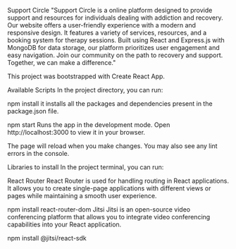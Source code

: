 Support Circle
"Support Circle is a online platform designed to provide support and resources for individuals dealing with addiction and recovery. Our website offers a user-friendly experience with a modern and responsive design. It features a variety of services, resources, and a booking system for therapy sessions. Built using React and Express.js with MongoDB for data storage, our platform prioritizes user engagement and easy navigation. Join our community on the path to recovery and support. Together, we can make a difference."

This project was bootstrapped with Create React App.

Available Scripts
In the project directory, you can run:

npm install
it installs all the packages and dependencies present in the package.json file.

npm start
Runs the app in the development mode.
Open http://localhost:3000 to view it in your browser.

The page will reload when you make changes.
You may also see any lint errors in the console.

Libraries to install
In the project terminal, you can run:

React Router
React Router is used for handling routing in React applications. It allows you to create single-page applications with different views or pages while maintaining a smooth user experience.

npm install react-router-dom
Jitsi
Jitsi is an open-source video conferencing platform that allows you to integrate video conferencing capabilities into your React application.

npm install @jitsi/react-sdk
